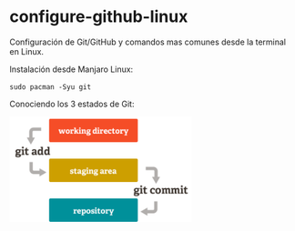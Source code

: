 # configure-github-linux
Configuración de Git/GitHub y comandos mas comunes desde la terminal en Linux.

Instalación desde Manjaro Linux:

    sudo pacman -Syu git
        
Conociendo los 3 estados de Git:

<img src="https://github.com/kabirna/configure-github-linux/raw/master/images/3estados.png" width="320px">
